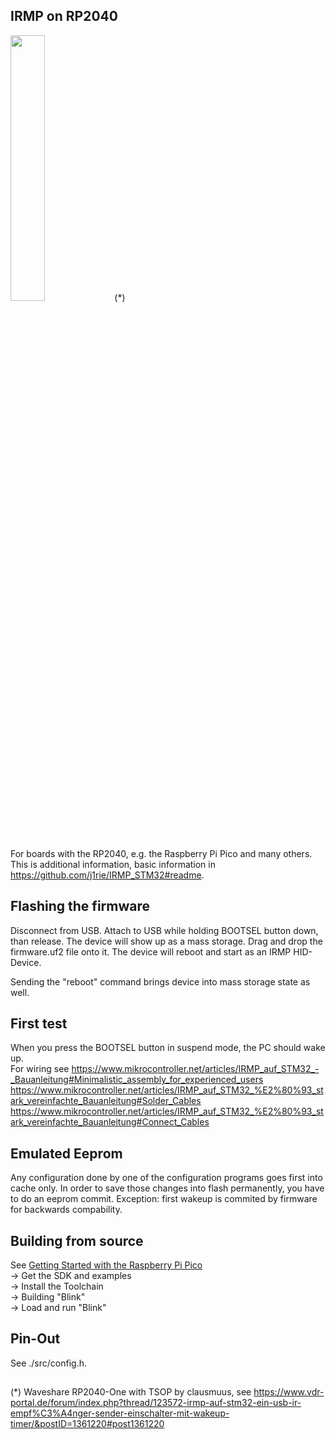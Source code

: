 ## IRMP on RP2040

<img src="https://www.vdr-portal.de/index.php?attachment/48154-20230825-130009-jpg" width="33%">(*)

For boards with the RP2040, e.g. the Raspberry Pi Pico and many others.  
This is additional information, basic information in https://github.com/j1rie/IRMP_STM32#readme.

## Flashing the firmware
Disconnect from USB.
Attach to USB while holding BOOTSEL button down, than release. The device will show up as a mass storage.
Drag and drop the firmware.uf2 file onto it. The device will reboot and start as an IRMP HID-Device.

Sending the "reboot" command brings device into mass storage state as well.

## First test
When you press the BOOTSEL button in suspend mode, the PC should wake up.  
For wiring see https://www.mikrocontroller.net/articles/IRMP_auf_STM32_-_Bauanleitung#Minimalistic_assembly_for_experienced_users  
https://www.mikrocontroller.net/articles/IRMP_auf_STM32_%E2%80%93_stark_vereinfachte_Bauanleitung#Solder_Cables  
https://www.mikrocontroller.net/articles/IRMP_auf_STM32_%E2%80%93_stark_vereinfachte_Bauanleitung#Connect_Cables

## Emulated Eeprom
Any configuration done by one of the configuration programs goes first into cache only. In order to save
those changes into flash permanently, you have to do an eeprom commit.
Exception: first wakeup is commited by firmware for backwards compability.

## Building from source
See [Getting Started with the Raspberry Pi Pico](https://rptl.io/pico-get-started)  
-> Get the SDK and examples  
-> Install the Toolchain  
->  Building "Blink"  
->  Load and run "Blink"  

## Pin-Out
See ./src/config.h.

##

(*) Waveshare RP2040-One with TSOP by clausmuus, see https://www.vdr-portal.de/forum/index.php?thread/123572-irmp-auf-stm32-ein-usb-ir-empf%C3%A4nger-sender-einschalter-mit-wakeup-timer/&postID=1361220#post1361220
